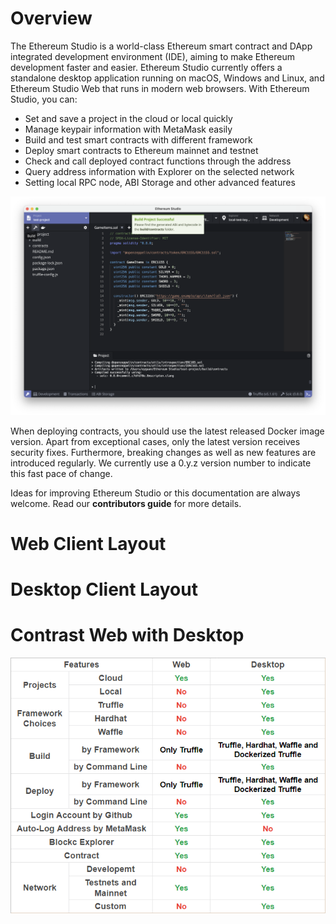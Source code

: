 # Overview

The Ethereum Studio is a world-class Ethereum smart contract and DApp integrated development environment (IDE), aiming to make Ethereum development faster and easier. Ethereum Studio currently offers a standalone desktop application running on macOS, Windows and Linux, and Ethereum Studio Web that runs in modern web browsers. With Ethereum Studio, you can:

* Set and save a project in the cloud or local quickly
* Manage keypair information with MetaMask easily
* Build and test smart contracts with different framework
* Deploy smart contracts to Ethereum mainnet and testnet
* Check and call deployed contract functions through the address
* Query address information with Explorer on the selected network
* Setting local RPC node, ABI Storage and other advanced features


![intro-1](intro-1.png)

When deploying contracts, you should use the latest released Docker image version. Apart from exceptional cases, only the latest version receives security fixes. Furthermore, breaking changes as well as new features are introduced regularly. We currently use a 0.y.z version number to indicate this fast pace of change.


Ideas for improving Ethereum Studio or this documentation are always welcome. Read our **contributors guide** for more details.

# Web Client Layout 




# Desktop Client Layout 




# Contrast Web with Desktop

![intro-2](intro-2.png)
